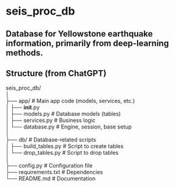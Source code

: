 # seis_proc_db

## Database for Yellowstone earthquake information, primarily from deep-learning methods.

## Structure (from ChatGPT)
seis_proc_db/  
│  
├── app/                  # Main app code (models, services, etc.)  
│   ├── __init__.py  
│   ├── models.py         # Database models (tables)  
│   ├── services.py       # Business logic  
│   └── database.py       # Engine, session, base setup  
│  
├── db/                   # Database-related scripts  
│   ├── build_tables.py   # Script to create tables  
│   └── drop_tables.py    # Script to drop tables  
│   
├── config.py             # Configuration file  
├── requirements.txt      # Dependencies  
└── README.md             # Documentation  